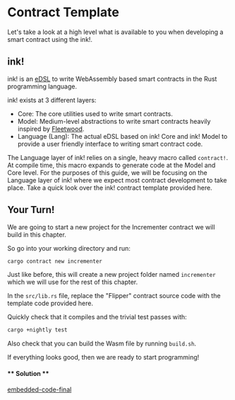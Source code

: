 Contract Template
===

Let's take a look at a high level what is available to you when developing a smart contract using the ink!.

## ink!

ink! is an [eDSL](https://wiki.haskell.org/Embedded_domain_specific_language) to write WebAssembly based smart contracts in the Rust programming language.

ink! exists at 3 different layers:

* Core: The core utilities used to write smart contracts.
* Model: Medium-level abstractions to write smart contracts heavily inspired by [Fleetwood](https://github.com/paritytech/fleetwood).
* Language (Lang): The actual eDSL based on ink! Core and ink! Model to provide a user friendly interface to writing smart contract code.

The Language layer of ink! relies on a single, heavy macro called `contract!`. At compile time, this macro expands to generate code at the Model and Core level. For the purposes of this guide, we will be focusing on the Language layer of ink! where we expect most contract development to take place. Take a quick look over the ink! contract template provided here.

## Your Turn!

We are going to start a new project for the Incrementer contract we will build in this chapter.

So go into your working directory and run:

```bash
cargo contract new incrementer
```

Just like before, this will create a new project folder named `incrementer` which we will use for the rest of this chapter.

In the `src/lib.rs` file, replace the "Flipper" contract source code with the template code provided here.

Quickly check that it compiles and the trivial test passes with:

```bash
cargo +nightly test
```

Also check that you can build the Wasm file by running `build.sh`.

If everything looks good, then we are ready to start programming!

<!-- tabs:start -->

#### ** Solution **

[embedded-code-final](./assets/1.1-finished-code.rs ':include :type=code embed-final')

<!-- tabs:end -->